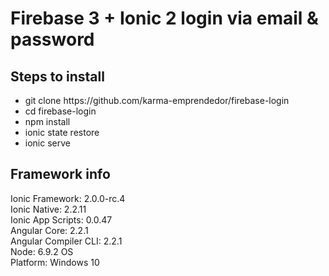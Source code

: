 # Firebase 3 + Ionic 2 login via email &amp; password 
## Steps to install
<ul>
<li>git clone https://github.com/karma-emprendedor/firebase-login</li>
<li>cd firebase-login</li>
<li>npm install</li>
<li>ionic state restore</li>
<li>ionic serve</li>
</ul>

## Framework info
Ionic Framework: 2.0.0-rc.4 </br>
Ionic Native: 2.2.11 </br>
Ionic App Scripts: 0.0.47 </br>
Angular Core: 2.2.1 </br>
Angular Compiler CLI: 2.2.1 </br>
Node: 6.9.2 OS </br>
Platform: Windows 10 </br>


